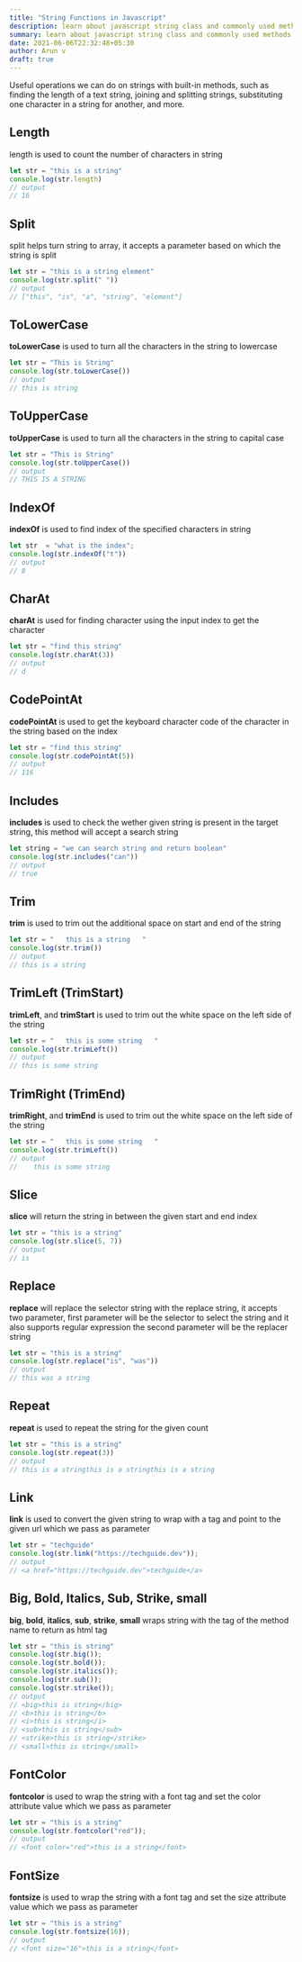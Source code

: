 ```yaml
---
title: "String Functions in Javascript"
description: learn about javascript string class and commonly used methods which will help developer more productive and achieve required functionality
summary: learn about javascript string class and commonly used methods which will help developer more productive and achieve required functionality
date: 2021-06-06T22:32:48+05:30
author: Arun v
draft: true
---
```


Useful operations we can do on strings with built-in methods, such as finding the length of a text string, joining and splitting strings, substituting one character in a string for another, and more.

## Length
length is used to count the number of characters in string

```js
let str = "this is a string"
console.log(str.length)
// output
// 16
```

## Split
split helps turn string to array, it accepts a parameter based on which the string is split

```js
let str = "this is a string element"
console.log(str.split(" "))
// output
// ["this", "is", "a", "string", "element"]
```

## ToLowerCase
__toLowerCase__ is used to turn all the characters in the string to lowercase

```js
let str = "This is String"
console.log(str.toLowerCase())
// output
// this is string
```

## ToUpperCase
__toUpperCase__ is used to turn all the characters  in the string to capital case
```js
let str = "This is String"
console.log(str.toUpperCase())
// output
// THIS IS A STRING
```

## IndexOf
__indexOf__ is used to find index of the specified characters in string
```js
let str  = "what is the index";
console.log(str.indexOf("t"))
// output
// 8
```


## CharAt
__charAt__ is used for finding character using the input index to get the character
```js
let str = "find this string"
console.log(str.charAt(3))
// output
// d
```

## CodePointAt
__codePointAt__ is used to get the keyboard character code of the character in the string based on the index
```js
let str = "find this string"
console.log(str.codePointAt(5))
// output
// 116
```

## Includes
__includes__ is used to check the wether given string is present in the target string, this method will accept a search string
```js
let string = "we can search string and return boolean"
console.log(str.includes("can"))
// output
// true
```

## Trim
__trim__ is used to trim out the additional space on start and end of the string
```js
let str = "   this is a string   "
console.log(str.trim())
// output
// this is a string
```

## TrimLeft (TrimStart)
__trimLeft__, and __trimStart__ is used to trim out the white space on the left side of the string
```js
let str = "   this is some string   "
console.log(str.trimLeft())
// output
// this is some string
```


## TrimRight (TrimEnd)
__trimRight__, and __trimEnd__ is used to trim out the white space on the left side of the string
```js
let str = "   this is some string   "
console.log(str.trimLeft())
// output
//    this is some string
```

## Slice
__slice__ will return the string in between the given start and end index
```js
let str = "this is a string"
console.log(str.slice(5, 7))
// output
// is
```

## Replace
__replace__ will replace the selector string with the replace string, it accepts two parameter, first parameter will be the selector to select the string and it also supports regular expression the second parameter will be the replacer string
```js
let str = "this is a string"
console.log(str.replace("is", "was"))
// output
// this was a string
```

## Repeat
__repeat__ is used to repeat the string for the given count
```js
let str = "this is a string"
console.log(str.repeat(3))
// output
// this is a stringthis is a stringthis is a string
```

## Link
__link__ is used to convert the given string to wrap with a tag and point to the given url which we pass as parameter
```js
let str = "techguide"
console.log(str.link("https://techguide.dev"));
// output
// <a href="https://techguide.dev">techguide</a>
```

## Big, Bold, Italics, Sub, Strike, small
__big__, __bold__, __italics__, __sub__, __strike__, __small__ wraps string with the tag of the method name to return as html tag
```js
let str = "this is string"
console.log(str.big());
console.log(str.bold());
console.log(str.italics());
console.log(str.sub());
console.log(str.strike());
// output
// <big>this is string</big>
// <b>this is string</b>
// <i>this is string</i>
// <sub>this is string</sub>
// <strike>this is string</strike>
// <small>this is string</small>
```

## FontColor
__fontcolor__ is used to wrap the string with a font tag and set the color attribute value which we pass as parameter
```js
let str = "this is a string"
console.log(str.fontcolor("red"));
// output
// <font color="red">this is a string</font>
```

## FontSize
__fontsize__ is used to wrap the string with a font tag and set the size attribute value which we pass as parameter
```js
let str = "this is a string"
console.log(str.fontsize(16));
// output
// <font size="16">this is a string</font>
```


















